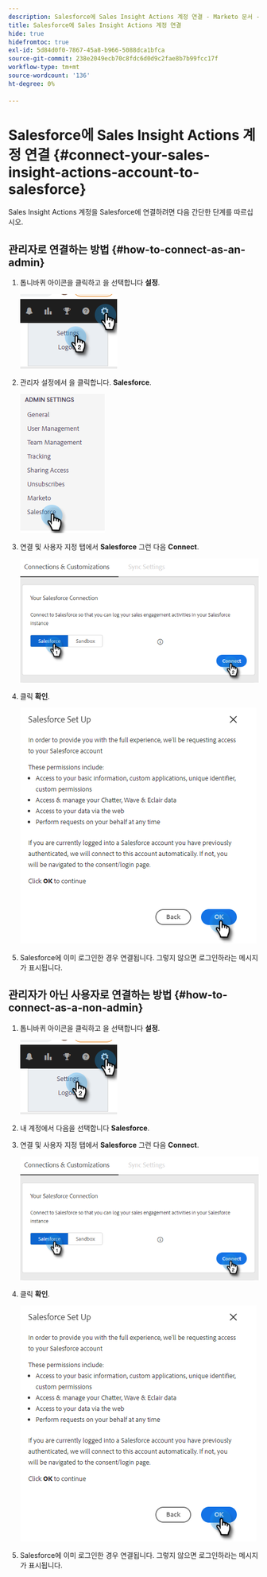 ```yaml
---
description: Salesforce에 Sales Insight Actions 계정 연결 - Marketo 문서 - 제품 설명서
title: Salesforce에 Sales Insight Actions 계정 연결
hide: true
hidefromtoc: true
exl-id: 5d84d0f0-7867-45a8-b966-5088dca1bfca
source-git-commit: 238e2049ecb70c8fdc6d0d9c2fae8b7b99fcc17f
workflow-type: tm+mt
source-wordcount: '136'
ht-degree: 0%

---
```


# Salesforce에 Sales Insight Actions 계정 연결 {#connect-your-sales-insight-actions-account-to-salesforce}

Sales Insight Actions 계정을 Salesforce에 연결하려면 다음 간단한 단계를 따르십시오.

## 관리자로 연결하는 방법 {#how-to-connect-as-an-admin}

1. 톱니바퀴 아이콘을 클릭하고 을 선택합니다 **설정**.

   ![](assets/connect-your-marketo-sales-account-to-salesforce-1.png)

1. 관리자 설정에서 을 클릭합니다. **Salesforce**.

   ![](assets/connect-your-marketo-sales-account-to-salesforce-2.png)

1. 연결 및 사용자 지정 탭에서 **Salesforce** 그런 다음 **Connect**.

   ![](assets/connect-your-marketo-sales-account-to-salesforce-3.png)

1. 클릭 **확인**.

   ![](assets/connect-your-marketo-sales-account-to-salesforce-4.png)

1. Salesforce에 이미 로그인한 경우 연결됩니다. 그렇지 않으면 로그인하라는 메시지가 표시됩니다.

## 관리자가 아닌 사용자로 연결하는 방법 {#how-to-connect-as-a-non-admin}

1. 톱니바퀴 아이콘을 클릭하고 을 선택합니다 **설정**.

   ![](assets/connect-your-marketo-sales-account-to-salesforce-5.png)

1. 내 계정에서 다음을 선택합니다 **Salesforce**.

1. 연결 및 사용자 지정 탭에서 **Salesforce** 그런 다음 **Connect**.

   ![](assets/connect-your-marketo-sales-account-to-salesforce-7.png)

1. 클릭 **확인**.

   ![](assets/connect-your-marketo-sales-account-to-salesforce-8.png)

1. Salesforce에 이미 로그인한 경우 연결됩니다. 그렇지 않으면 로그인하라는 메시지가 표시됩니다.
